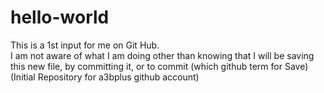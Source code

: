 # hello-world
This is a 1st input for me on Git Hub.  
I am not aware of what I am doing other than knowing that I will be saving
this new file, by committing it, or to commit (which github term for Save)
(Initial Repository for a3bplus github account) 
